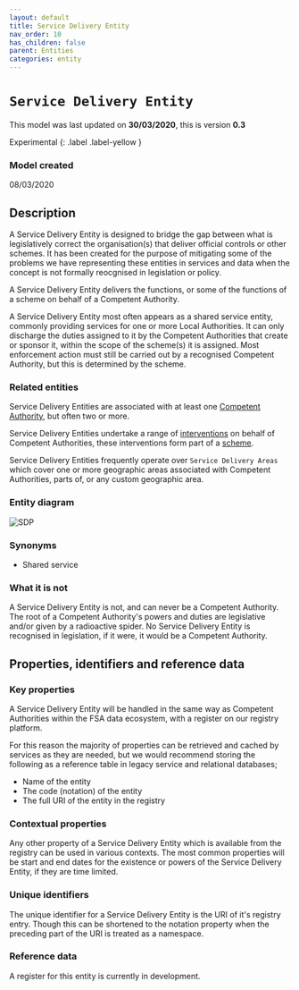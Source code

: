 ```yaml
---
layout: default
title: Service Delivery Entity
nav_order: 10
has_children: false
parent: Entities
categories: entity
---
```


# `Service Delivery Entity`
This model was last updated on **30/03/2020**, this is version **0.3**

Experimental
{: .label .label-yellow }

### Model created
08/03/2020

## Description
A Service Delivery Entity is designed to bridge the gap between what is legislatively correct the organisation(s) that deliver official controls or other schemes. It has been created for the purpose of mitigating some of the problems we have representing these entities in services and data when the concept is not formally reocgnised in legislation or policy.

A Service Delivery Entity delivers the functions, or some of the functions of a scheme on behalf of a Competent Authority.

A Service Delivery Entity most often appears as a shared service entity, commonly providing services for one or more Local Authorities. It can only discharge the duties assigned to it by the Competent Authorities that create or sponsor it, within the scope of the scheme(s) it is assigned. Most enforcement action must still be carried out by a recognised Competent Authority, but this is determined by the scheme.

### Related entities
Service Delivery Entities are associated with at least one [Competent Authority](/enterprise-data-models/entities/competent-authority.html), but often two or more.

Service Delivery Entities undertake a range of [interventions](/enterprise-data-models/entities/intervention.html) on behalf of Competent Authorities, these interventions form part of a [scheme](enterprise-data-models/entities/scheme.html).

Service Delivery Entities frequently operate over `Service Delivery Areas` which cover one or more geographic areas associated with Competent Authorities, parts of, or any custom geographic area.

### Entity diagram
![SDP](/enterprise-data-models/entities/diagrams/SDP.png)

### Synonyms
-   Shared service

### What it is not
A Service Delivery Entity is not, and can never be a Competent Authority. The root of a Competent Authority's powers and duties are legislative and/or given by a radioactive spider. No Service Delivery Entity is recognised in legislation, if it were, it would be a Competent Authority.

## Properties, identifiers and reference data

### Key properties
A Service Delivery Entity will be handled in the same way as Competent Authorities within the FSA data ecosystem, with a register on our registry platform.

For this reason the majority of properties can be retrieved and cached by services as they are needed, but we would recommend storing the following as a reference table in legacy service and relational databases;

-   Name of the entity
-   The code (notation) of the entity
-   The full URI of the entity in the registry

### Contextual properties
Any other property of a Service Delivery Entity which is available from the registry can be used in various contexts. The most common properties will be start and end dates for the existence or powers of the Service Delivery Entity, if they are time limited.

### Unique identifiers
The unique identifier for a Service Delivery Entity is the URI of it's registry entry. Though this can be shortened to the notation property when the preceding part of the URI is treated as a namespace.

### Reference data
A register for this entity is currently in development.

